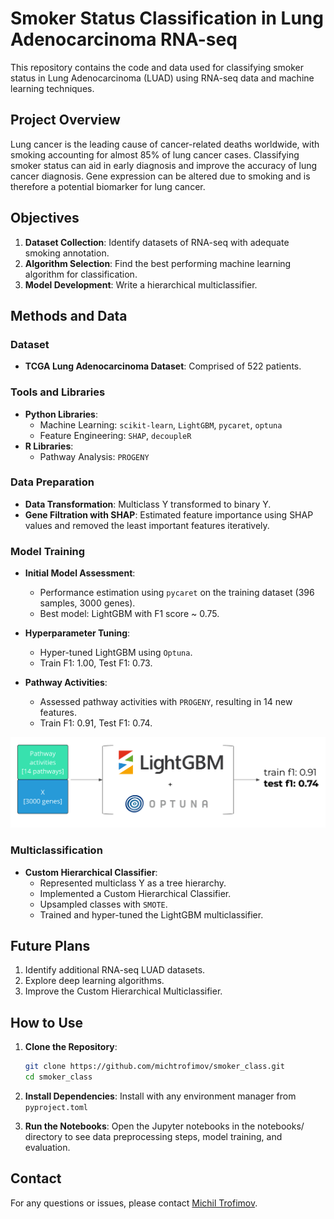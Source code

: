 # Smoker Status Classification in Lung Adenocarcinoma RNA-seq

This repository contains the code and data used for classifying smoker status in Lung Adenocarcinoma (LUAD) using RNA-seq data and machine learning techniques.

## Project Overview

Lung cancer is the leading cause of cancer-related deaths worldwide, with smoking accounting for almost 85% of lung cancer cases. Classifying smoker status can aid in early diagnosis and improve the accuracy of lung cancer diagnosis. Gene expression can be altered due to smoking and is therefore a potential biomarker for lung cancer.

## Objectives

1. **Dataset Collection**: Identify datasets of RNA-seq with adequate smoking annotation.
2. **Algorithm Selection**: Find the best performing machine learning algorithm for classification.
3. **Model Development**: Write a hierarchical multiclassifier.

## Methods and Data

### Dataset

- **TCGA Lung Adenocarcinoma Dataset**: Comprised of 522 patients.

### Tools and Libraries

- **Python Libraries**:
  - Machine Learning: `scikit-learn`, `LightGBM`, `pycaret`, `optuna`
  - Feature Engineering: `SHAP`, `decoupleR`
- **R Libraries**:
  - Pathway Analysis: `PROGENY`

### Data Preparation

- **Data Transformation**: Multiclass Y transformed to binary Y.
- **Gene Filtration with SHAP**: Estimated feature importance using SHAP values and removed the least important features iteratively.

### Model Training

- **Initial Model Assessment**:
  - Performance estimation using `pycaret` on the training dataset (396 samples, 3000 genes).
  - Best model: LightGBM with F1 score ~ 0.75.
  
- **Hyperparameter Tuning**:
  - Hyper-tuned LightGBM using `Optuna`.
  - Train F1: 1.00, Test F1: 0.73.
  
- **Pathway Activities**:
  - Assessed pathway activities with `PROGENY`, resulting in 14 new features.
  - Train F1: 0.91, Test F1: 0.74.

<img src="figures/Screenshot 2024-05-26 at 21.10.40.png" alt="Project Overview" width="600">


### Multiclassification

- **Custom Hierarchical Classifier**:
  - Represented multiclass Y as a tree hierarchy.
  - Implemented a Custom Hierarchical Classifier.
  - Upsampled classes with `SMOTE`.
  - Trained and hyper-tuned the LightGBM multiclassifier.

## Future Plans

1. Identify additional RNA-seq LUAD datasets.
2. Explore deep learning algorithms.
3. Improve the Custom Hierarchical Multiclassifier.

## How to Use

1. **Clone the Repository**:
   ```bash
   git clone https://github.com/michtrofimov/smoker_class.git
   cd smoker_class
   ```
2. **Install Dependencies**:
    Install with any environment manager from `pyproject.toml`

3. **Run the Notebooks**:
    Open the Jupyter notebooks in the notebooks/ directory to see data preprocessing steps, model training, and evaluation.

## Contact
For any questions or issues, please contact [Michil Trofimov](https://github.com/michtrofimov).
